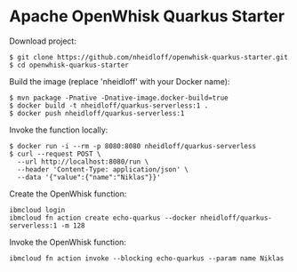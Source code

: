 # Apache OpenWhisk Quarkus Starter

Download project:

```
$ git clone https://github.com/nheidloff/openwhisk-quarkus-starter.git
$ cd openwhisk-quarkus-starter
```

Build the image (replace 'nheidloff' with your Docker name):

```
$ mvn package -Pnative -Dnative-image.docker-build=true
$ docker build -t nheidloff/quarkus-serverless:1 .
$ docker push nheidloff/quarkus-serverless:1
```

Invoke the function locally:

```
$ docker run -i --rm -p 8080:8080 nheidloff/quarkus-serverless
$ curl --request POST \
  --url http://localhost:8080/run \
  --header 'Content-Type: application/json' \
  --data '{"value":{"name":"Niklas"}}'
```

Create the OpenWhisk function:

```
ibmcloud login
ibmcloud fn action create echo-quarkus --docker nheidloff/quarkus-serverless:1 -m 128
```

Invoke the OpenWhisk function:
```
ibmcloud fn action invoke --blocking echo-quarkus --param name Niklas
```